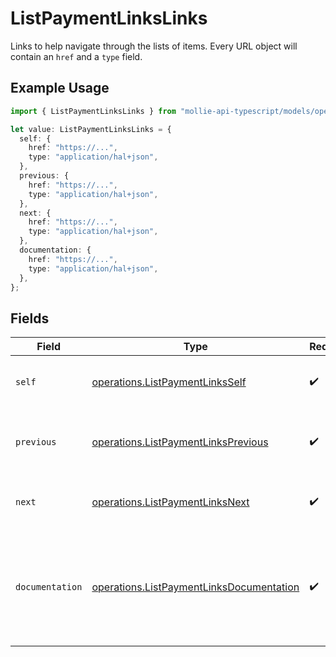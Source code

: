 # ListPaymentLinksLinks

Links to help navigate through the lists of items. Every URL object will contain an `href` and a `type` field.

## Example Usage

```typescript
import { ListPaymentLinksLinks } from "mollie-api-typescript/models/operations";

let value: ListPaymentLinksLinks = {
  self: {
    href: "https://...",
    type: "application/hal+json",
  },
  previous: {
    href: "https://...",
    type: "application/hal+json",
  },
  next: {
    href: "https://...",
    type: "application/hal+json",
  },
  documentation: {
    href: "https://...",
    type: "application/hal+json",
  },
};
```

## Fields

| Field                                                                                                | Type                                                                                                 | Required                                                                                             | Description                                                                                          |
| ---------------------------------------------------------------------------------------------------- | ---------------------------------------------------------------------------------------------------- | ---------------------------------------------------------------------------------------------------- | ---------------------------------------------------------------------------------------------------- |
| `self`                                                                                               | [operations.ListPaymentLinksSelf](../../models/operations/listpaymentlinksself.md)                   | :heavy_check_mark:                                                                                   | The URL to the current set of items.                                                                 |
| `previous`                                                                                           | [operations.ListPaymentLinksPrevious](../../models/operations/listpaymentlinksprevious.md)           | :heavy_check_mark:                                                                                   | The previous set of items, if available.                                                             |
| `next`                                                                                               | [operations.ListPaymentLinksNext](../../models/operations/listpaymentlinksnext.md)                   | :heavy_check_mark:                                                                                   | The next set of items, if available.                                                                 |
| `documentation`                                                                                      | [operations.ListPaymentLinksDocumentation](../../models/operations/listpaymentlinksdocumentation.md) | :heavy_check_mark:                                                                                   | In v2 endpoints, URLs are commonly represented as objects with an `href` and `type` field.           |